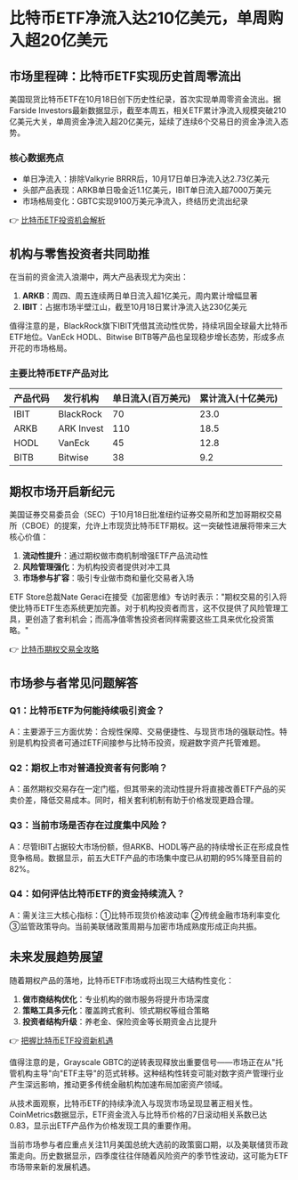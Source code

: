 # 比特币ETF净流入达210亿美元，单周购入超20亿美元

## 市场里程碑：比特币ETF实现历史首周零流出

美国现货比特币ETF在10月18日创下历史性纪录，首次实现单周零资金流出。据Farside Investors最新数据显示，截至本周五，相关ETF累计净流入规模突破210亿美元大关，单周资金净流入超20亿美元，延续了连续6个交易日的资金净流入态势。

### 核心数据亮点
- 单日净流入：排除Valkyrie BRRR后，10月17日单日净流入达2.73亿美元
- 头部产品表现：ARKB单日吸金近1.1亿美元，IBIT单日流入超7000万美元
- 市场格局变化：GBTC实现9100万美元净流入，终结历史流出纪录

👉 [比特币ETF投资机会解析](https://bit.ly/okx_welcome)

## 机构与零售投资者共同助推

在当前的资金流入浪潮中，两大产品表现尤为突出：
1. **ARKB**：周四、周五连续两日单日流入超1亿美元，周内累计增幅显著
2. **IBIT**：占据市场半壁江山，截至10月18日累计净流入达230亿美元

值得注意的是，BlackRock旗下IBIT凭借其流动性优势，持续巩固全球最大比特币ETF地位。VanEck HODL、Bitwise BITB等产品也呈现稳步增长态势，形成多点开花的市场格局。

### 主要比特币ETF产品对比
| 产品代码 | 发行机构     | 单日流入(百万美元) | 累计流入(十亿美元) |
|----------|--------------|--------------------|---------------------|
| IBIT     | BlackRock    | 70                 | 23.0                |
| ARKB     | ARK Invest   | 110                | 18.5                |
| HODL     | VanEck       | 45                 | 12.8                |
| BITB     | Bitwise      | 38                 | 9.2                 |

## 期权市场开启新纪元

美国证券交易委员会（SEC）于10月18日批准纽约证券交易所和芝加哥期权交易所（CBOE）的提案，允许上市现货比特币ETF期权。这一突破性进展将带来三大核心价值：
1. **流动性提升**：通过期权做市商机制增强ETF产品流动性
2. **风险管理强化**：为机构投资者提供对冲工具
3. **市场参与扩容**：吸引专业做市商和量化交易者入场

ETF Store总裁Nate Geraci在接受《加密思维》专访时表示："期权交易的引入将使比特币ETF生态系统更加完善。对于机构投资者而言，这不仅提供了风险管理工具，更创造了套利机会；而高净值零售投资者同样需要这些工具来优化投资策略。"

👉 [比特币期权交易全攻略](https://bit.ly/okx_welcome)

## 市场参与者常见问题解答

### Q1：比特币ETF为何能持续吸引资金？
A：主要源于三方面优势：合规性保障、交易便捷性、与现货市场的强联动性。特别是机构投资者可通过ETF间接参与比特币投资，规避数字资产托管难题。

### Q2：期权上市对普通投资者有何影响？
A：虽然期权交易存在一定门槛，但其带来的流动性提升将直接改善ETF产品的买卖价差，降低交易成本。同时，相关套利机制有助于价格发现更趋合理。

### Q3：当前市场是否存在过度集中风险？
A：尽管IBIT占据较大市场份额，但ARKB、HODL等产品的持续增长正在形成良性竞争格局。数据显示，前五大ETF产品的市场集中度已从初期的95%降至目前的82%。

### Q4：如何评估比特币ETF的资金持续流入？
A：需关注三大核心指标：①比特币现货价格波动率 ②传统金融市场利率变化 ③监管政策导向。当前美联储政策周期与加密市场成熟度形成正向共振。

## 未来发展趋势展望

随着期权产品的落地，比特币ETF市场或将出现三大结构性变化：
1. **做市商结构优化**：专业机构的做市服务将提升市场深度
2. **策略工具多元化**：覆盖跨式套利、领式期权等组合策略
3. **投资者结构升级**：养老金、保险资金等长期资金占比提升

👉 [把握比特币ETF投资新机遇](https://bit.ly/okx_welcome)

值得注意的是，Grayscale GBTC的逆转表现释放出重要信号——市场正在从"托管机构主导"向"ETF主导"的范式转移。这种结构性转变可能对数字资产管理行业产生深远影响，推动更多传统金融机构加速布局加密资产领域。

从技术面观察，比特币ETF的持续净流入与现货市场呈现显著正相关性。CoinMetrics数据显示，ETF资金流入与比特币价格的7日滚动相关系数已达0.83，显示出ETF产品作为价格发现工具的重要作用。

当前市场参与者应重点关注11月美国总统大选前的政策窗口期，以及美联储货币政策走向。历史数据显示，四季度往往伴随着风险资产的季节性波动，这可能为ETF市场带来新的发展机遇。